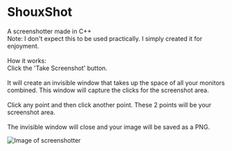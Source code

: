 # ShouxShot
A screenshotter made in C++\
Note: I don't expect this to be used practically. I simply created it for enjoyment.\
\
How it works:\
Click the 'Take Screenshot' button.\
\
It will create an invisible window that takes up the space of all your monitors combined. This window will capture the clicks for the screenshot area.\
\
Click any point and then click another point. These 2 points will be your screenshot area.\
\
The invisible window will close and your image will be saved as a PNG.

![Image of screenshotter](https://i.gyazo.com/97605fa7ff3e52a03368bc86ca2b8cb6.png)
